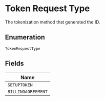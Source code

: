 
# Token Request Type

The tokenization method that generated the ID.

## Enumeration

`TokenRequestType`

## Fields

| Name |
|  --- |
| `SETUPTOKEN` |
| `BILLINGAGREEMENT` |

